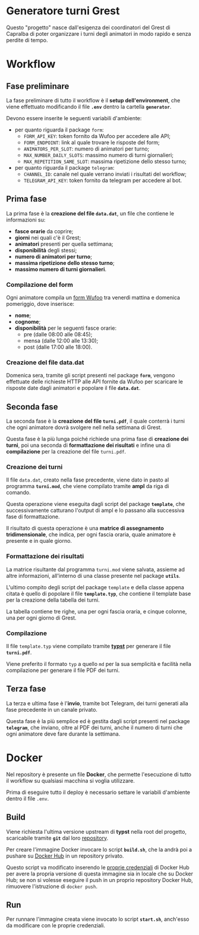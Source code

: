 # Generatore turni Grest

Questo "progetto" nasce dall'esigenza dei coordinatori del Grest di Capralba di poter organizzare i turni degli animatori in modo rapido e senza perdite di tempo.

# Workflow

## Fase preliminare

La fase preliminare di tutto il workflow è il __setup dell'environment__, che viene effettuato modificando il file __`.env`__ dentro la cartella __`generator`__.

Devono essere inserite le seguenti variabili d'ambiente:
- per quanto riguarda il package `form`:
  - `FORM_API_KEY`: token fornito da Wufoo per accedere alle API;
  - `FORM_ENDPOINT`: link al quale trovare le risposte del form;
  - `ANIMATORS_PER_SLOT`: numero di animatori per turno;
  - `MAX_NUMBER_DAILY_SLOTS`: massimo numero di turni giornalieri;
  - `MAX_REPETITION_SAME_SLOT`: massima ripetizione dello stesso turno;
- per quanto riguarda il package `telegram`:
  - `CHANNEL_ID`: canale nel quale verrano inviati i risultati del workflow;
  - `TELEGRAM_API_KEY`: token fornito da telegram per accedere al bot.

## Prima fase

La prima fase è la __creazione del file `data.dat`__, un file che contiene le informazioni su:
- __fasce orarie__ da coprire;
- __giorni__ nei quali c'è il Grest;
- __animatori__ presenti per quella settimana;
- __disponibilità__ degli stessi;
- __numero di animatori per turno__;
- __massima ripetizione dello stesso turno__;
- __massimo numero di turni giornalieri__.

### Compilazione del form

Ogni animatore compila un [form Wufoo](https://www.wufoo.com/) tra venerdì mattina e domenica pomeriggio, dove inserisce:
* __nome__;
* __cognome__;
* __disponibilità__ per le seguenti fasce orarie:
  * pre (dalle 08:00 alle 08:45);
  * mensa (dalle 12:00 alle 13:30);
  * post (dalle 17:00 alle 18:00).

### Creazione del file data.dat

Domenica sera, tramite gli script presenti nel package __`form`__, vengono effettuate delle richieste HTTP alle API fornite da Wufoo per scaricare le risposte date dagli animatori e popolare il file __`data.dat`__.

## Seconda fase

La seconda fase è la __creazione del file `turni.pdf`__, il quale conterrà i turni che ogni animatore dovrà svolgere nell nella settimana di Grest.

Questa fase è la più lunga poiché richiede una prima fase di __creazione dei turni__, poi una seconda di __formattazione dei risultati__ e infine una di __compilazione__ per la creazione del file `turni.pdf`.

### Creazione dei turni

Il file `data.dat`, creato nella fase precedente, viene dato in pasto al programma __`turni.mod`__, che viene compilato tramite __ampl__ da riga di comando.

Questa operazione viene eseguita dagli script del package __`template`__, che successivamente catturano l'output di ampl e lo passano alla successiva fase di formattazione.

Il risultato di questa operazione è una __matrice di assegnamento tridimensionale__, che indica, per ogni fascia oraria, quale animatore è presente e in quale giorno.

### Formattazione dei risultati

La matrice risultante dal programma `turni.mod` viene salvata, assieme ad altre informazioni, all'interno di una classe presente nel package __`utils`__.

L'ultimo compito degli script del package `template` e della classe appena citata è quello di popolare il file __`template.typ`__, che contiene il template base per la creazione della tabella dei turni.

La tabella contiene tre righe, una per ogni fascia oraria, e cinque colonne, una per ogni giorno di Grest.

### Compilazione

Il file `template.typ` viene compilato tramite [__typst__](https://github.com/typst/typst) per generare il file __`turni.pdf`__.

Viene preferito il formato `typ` a quello `md` per la sua semplicità e facilità nella compilazione per generare il file PDF dei turni.

## Terza fase

La terza e ultima fase è l'__invio__, tramite bot Telegram, dei turni generati alla fase precedente in un canale privato.

Questa fase è la più semplice ed è gestita dagli script presenti nel package __`telegram`__, che inviano, oltre al PDF dei turni, anche il numero di turni che ogni animatore deve fare durante la settimana.

# Docker

Nel repository è presente un file __Docker__, che permette l'esecuzione di tutto il workflow su qualsiasi macchina si voglia utilizzare.

Prima di eseguire tutto il deploy è necessario settare le variabili d'ambiente dentro il file `.env`.

## Build

Viene richiesta l'ultima versione upstream di __typst__ nella root del progetto, scaricabile tramite __`git`__ dal loro [repository](https://github.com/typst/typst).

Per creare l'immagine Docker invocare lo script __`build.sh`__, che la andrà poi a pushare su [Docker Hub](https://hub.docker.com/) in un repository privato.

Questo script va modificato inserendo le [proprie credenziali](https://docs.docker.com/engine/reference/commandline/login/) di Docker Hub per avere la propria versione di questa immagine sia in locale che su Docker Hub; se non si volesse eseguire il push in un proprio repository Docker Hub, rimuovere l'istruzione di `docker push`.

## Run

Per runnare l'immagine creata viene invocato lo script __`start.sh`__, anch'esso da modificare con le proprie credenziali.
